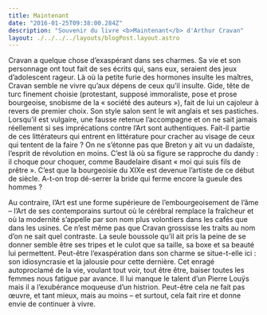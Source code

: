 ```yaml
---
title: Maintenant
date: "2016-01-25T09:38:00.284Z"
description: "Souvenir du livre <b>Maintenant</b> d'Arthur Cravan"
layout: ./../../../layouts/blogPost.layout.astro
--- 
```



Cravan a quelque chose d’exaspérant dans ses charmes. Sa vie et son personnage ont tout fait de ses écrits qui, sans eux, seraient des jeux d’adolescent rageur. Là où la petite furie des hormones insulte les maîtres, Cravan semble ne vivre qu’aux dépens de ceux qu’il insulte. Gide, tête de turc finement choisie (protestant, supposé immoraliste, pose et prose bourgeoise, snobisme de la « société des auteurs »), fait de lui un cajoleur à revers de premier choix. Son style salon sent le wit anglais et ses pastiches. Lorsqu’il est vulgaire, une fausse retenue l’accompagne et on ne sait jamais réellement si ses imprécations contre l’Art sont authentiques. Fait-il partie de ces littérateurs qui entrent en littérature pour cracher au visage de ceux qui tentent de la faire ? On ne s’étonne pas que Breton y ait vu un dadaïste, l’esprit de révolution en moins. C’est là où sa figure se rapproche du dandy : il choque pour choquer, comme Baudelaire disant « moi qui suis fils de prêtre ». C’est que la bourgeoisie du XIXe est devenue l’artiste de ce début de siècle. A-t-on trop dé-serrer la bride qui ferme encore la gueule des hommes ?

Au contraire, l’Art est une forme supérieure de l’embourgeoisement de l’âme – l’Art de ses contemporains surtout où le cérébral remplace la fraîcheur et où la modernité s’appelle par son nom plus volontiers dans les cafés que dans les usines. Ce n’est même pas que Cravan grossisse les traits au nom d’on ne sait quel contraste. La seule boussole qu’il ait pris la peine de se donner semble être ses tripes et le culot que sa taille, sa boxe et sa beauté lui permettent. Peut-être l’exaspération dans son charme se situe-t-elle ici : son idiosyncrasie et la jalousie pour cette dernière. Cet enragé autoproclamé de la vie, voulant tout voir, tout être être, baiser toutes les femmes nous fatigue par avance. Il lui manque le talent d’un Pierre Louÿs mais il a l’exubérance moqueuse d’un histrion. Peut-être cela ne fait pas œuvre, et tant mieux, mais au moins – et surtout, cela fait rire et donne envie de continuer à vivre.